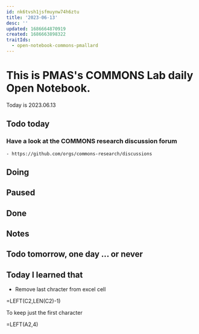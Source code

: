```yaml
---
id: nk6tvsh1jsfmuynw74h6ztu
title: '2023-06-13'
desc: ''
updated: 1686664870919
created: 1686663898322
traitIds:
  - open-notebook-commons-pmallard
---
```


# This is PMAS's COMMONS Lab daily Open Notebook.

Today is 2023.06.13

## Todo today

### Have a look at the COMMONS research discussion forum
    - https://github.com/orgs/commons-research/discussions
###
###

## Doing

## Paused

## Done

## Notes

## Todo tomorrow, one day ... or never 


###
###


## Today I learned that

- Remove last chracter from excel cell

=LEFT(C2,LEN(C2)-1)

To keep just the first character

 =LEFT(A2,4)